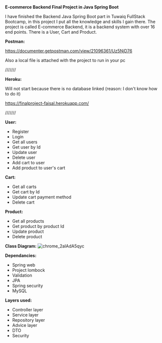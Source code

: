 **E-commerce Backend Final Project in Java Spring Boot**

I have finished the Backend Java Spring Boot part in Tuwaiq FullStack Bootcamp, in this project I put all the knowledge and skills I gain there. 
The project is called E-commerce Backend, it is a backend system with over 16 end points. There is a User, Cart and Product.


**Postman:**


https://documenter.getpostman.com/view/21096361/Uz5NjD76

Also a local file is attached with the project to run in your pc




///////

**Heroku:**


Will not start because there is no database linked (reason: I don't know how to do it)

https://finalproject-faisal.herokuapp.com/

///////

**User:**
- Register
- Login
- Get all users
- Get user by Id
- Update user
- Delete user
- Add cart to user
- Add product to user's cart

**Cart:**
- Get all carts
- Get cart by Id
- Update cart payment method
- Delete cart

**Product:**
- Get all products
- Get product by product Id
- Update product
- Delete product


**Class Diagram:**
![chrome_2aIAdA5qyc](https://user-images.githubusercontent.com/45186916/173199296-4588ec11-5724-4df5-bede-7cf333d501f0.png)





**Dependancies:**
- Spring web
- Project lombock
- Validation
- JPA
- Spring security
- MySQL


**Layers used:**
- Controller layer
- Service layer
- Repository layer
- Advice layer
- DTO
- Security

